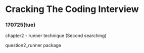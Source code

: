 # Cracking The Coding Interview

### 170725(tue)
chapter2 - runner technique (Second searching)

question2_runner package
